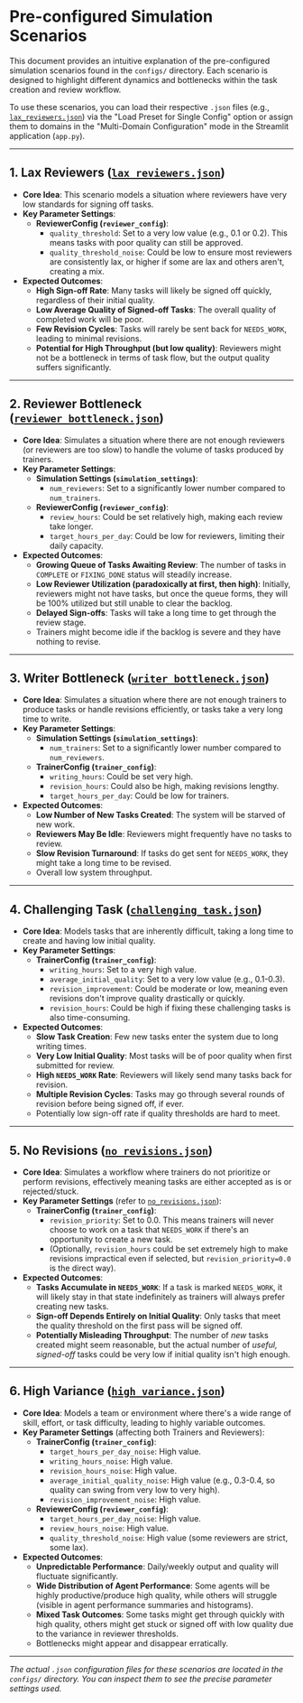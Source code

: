 # Pre-configured Simulation Scenarios

This document provides an intuitive explanation of the pre-configured simulation scenarios found in the `configs/` directory. Each scenario is designed to highlight different dynamics and bottlenecks within the task creation and review workflow.

To use these scenarios, you can load their respective `.json` files (e.g., [`lax_reviewers.json`](./configs/lax_reviewers.json)) via the "Load Preset for Single Config" option or assign them to domains in the "Multi-Domain Configuration" mode in the Streamlit application (`app.py`).

---

## 1. Lax Reviewers ([`lax_reviewers.json`](./configs/lax_reviewers.json))

-   **Core Idea**: This scenario models a situation where reviewers have very low standards for signing off tasks.
-   **Key Parameter Settings**:
    -   **ReviewerConfig (`reviewer_config`)**:
        -   `quality_threshold`: Set to a very low value (e.g., 0.1 or 0.2). This means tasks with poor quality can still be approved.
        -   `quality_threshold_noise`: Could be low to ensure most reviewers are consistently lax, or higher if some are lax and others aren't, creating a mix.
-   **Expected Outcomes**:
    -   **High Sign-off Rate**: Many tasks will likely be signed off quickly, regardless of their initial quality.
    -   **Low Average Quality of Signed-off Tasks**: The overall quality of completed work will be poor.
    -   **Few Revision Cycles**: Tasks will rarely be sent back for `NEEDS_WORK`, leading to minimal revisions.
    -   **Potential for High Throughput (but low quality)**: Reviewers might not be a bottleneck in terms of task flow, but the output quality suffers significantly.

---

## 2. Reviewer Bottleneck ([`reviewer_bottleneck.json`](./configs/reviewer_bottleneck.json))

-   **Core Idea**: Simulates a situation where there are not enough reviewers (or reviewers are too slow) to handle the volume of tasks produced by trainers.
-   **Key Parameter Settings**:
    -   **Simulation Settings (`simulation_settings`)**:
        -   `num_reviewers`: Set to a significantly lower number compared to `num_trainers`.
    -   **ReviewerConfig (`reviewer_config`)**:
        -   `review_hours`: Could be set relatively high, making each review take longer.
        -   `target_hours_per_day`: Could be low for reviewers, limiting their daily capacity.
-   **Expected Outcomes**:
    -   **Growing Queue of Tasks Awaiting Review**: The number of tasks in `COMPLETE` or `FIXING_DONE` status will steadily increase.
    -   **Low Reviewer Utilization (paradoxically at first, then high)**: Initially, reviewers might not have tasks, but once the queue forms, they will be 100% utilized but still unable to clear the backlog.
    -   **Delayed Sign-offs**: Tasks will take a long time to get through the review stage.
    -   Trainers might become idle if the backlog is severe and they have nothing to revise.

---

## 3. Writer Bottleneck ([`writer_bottleneck.json`](./configs/writer_bottleneck.json))

-   **Core Idea**: Simulates a situation where there are not enough trainers to produce tasks or handle revisions efficiently, or tasks take a very long time to write.
-   **Key Parameter Settings**:
    -   **Simulation Settings (`simulation_settings`)**:
        -   `num_trainers`: Set to a significantly lower number compared to `num_reviewers`.
    -   **TrainerConfig (`trainer_config`)**:
        -   `writing_hours`: Could be set very high.
        -   `revision_hours`: Could also be high, making revisions lengthy.
        -   `target_hours_per_day`: Could be low for trainers.
-   **Expected Outcomes**:
    -   **Low Number of New Tasks Created**: The system will be starved of new work.
    -   **Reviewers May Be Idle**: Reviewers might frequently have no tasks to review.
    -   **Slow Revision Turnaround**: If tasks do get sent for `NEEDS_WORK`, they might take a long time to be revised.
    -   Overall low system throughput.

---

## 4. Challenging Task ([`challenging_task.json`](./configs/challenging_task.json))

-   **Core Idea**: Models tasks that are inherently difficult, taking a long time to create and having low initial quality.
-   **Key Parameter Settings**:
    -   **TrainerConfig (`trainer_config`)**:
        -   `writing_hours`: Set to a very high value.
        -   `average_initial_quality`: Set to a very low value (e.g., 0.1-0.3).
        -   `revision_improvement`: Could be moderate or low, meaning even revisions don't improve quality drastically or quickly.
        -   `revision_hours`: Could be high if fixing these challenging tasks is also time-consuming.
-   **Expected Outcomes**:
    -   **Slow Task Creation**: Few new tasks enter the system due to long writing times.
    -   **Very Low Initial Quality**: Most tasks will be of poor quality when first submitted for review.
    -   **High `NEEDS_WORK` Rate**: Reviewers will likely send many tasks back for revision.
    -   **Multiple Revision Cycles**: Tasks may go through several rounds of revision before being signed off, if ever.
    -   Potentially low sign-off rate if quality thresholds are hard to meet.

---

## 5. No Revisions ([`no_revisions.json`](./configs/no_revisions.json))

-   **Core Idea**: Simulates a workflow where trainers do not prioritize or perform revisions, effectively meaning tasks are either accepted as is or rejected/stuck.
-   **Key Parameter Settings** (refer to [`no_revisions.json`](./configs/no_revisions.json)):
    -   **TrainerConfig (`trainer_config`)**:
        -   `revision_priority`: Set to 0.0. This means trainers will never choose to work on a task that `NEEDS_WORK` if there's an opportunity to create a new task.
        -   (Optionally, `revision_hours` could be set extremely high to make revisions impractical even if selected, but `revision_priority=0.0` is the direct way).
-   **Expected Outcomes**:
    -   **Tasks Accumulate in `NEEDS_WORK`**: If a task is marked `NEEDS_WORK`, it will likely stay in that state indefinitely as trainers will always prefer creating new tasks.
    -   **Sign-off Depends Entirely on Initial Quality**: Only tasks that meet the quality threshold on the first pass will be signed off.
    -   **Potentially Misleading Throughput**: The number of *new* tasks created might seem reasonable, but the actual number of *useful, signed-off* tasks could be very low if initial quality isn't high enough.

---

## 6. High Variance ([`high_variance.json`](./configs/high_variance.json))

-   **Core Idea**: Models a team or environment where there's a wide range of skill, effort, or task difficulty, leading to highly variable outcomes.
-   **Key Parameter Settings** (affecting both Trainers and Reviewers):
    -   **TrainerConfig (`trainer_config`)**:
        -   `target_hours_per_day_noise`: High value.
        -   `writing_hours_noise`: High value.
        -   `revision_hours_noise`: High value.
        -   `average_initial_quality_noise`: High value (e.g., 0.3-0.4, so quality can swing from very low to very high).
        -   `revision_improvement_noise`: High value.
    -   **ReviewerConfig (`reviewer_config`)**:
        -   `target_hours_per_day_noise`: High value.
        -   `review_hours_noise`: High value.
        -   `quality_threshold_noise`: High value (some reviewers are strict, some lax).
-   **Expected Outcomes**:
    -   **Unpredictable Performance**: Daily/weekly output and quality will fluctuate significantly.
    -   **Wide Distribution of Agent Performance**: Some agents will be highly productive/produce high quality, while others will struggle (visible in agent performance summaries and histograms).
    -   **Mixed Task Outcomes**: Some tasks might get through quickly with high quality, others might get stuck or signed off with low quality due to the variance in reviewer thresholds.
    -   Bottlenecks might appear and disappear erratically.

---

*The actual `.json` configuration files for these scenarios are located in the `configs/` directory. You can inspect them to see the precise parameter settings used.* 